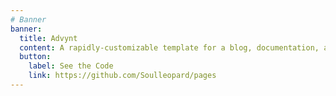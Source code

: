 ```yaml
---
# Banner
banner:
  title: Advynt
  content: A rapidly-customizable template for a blog, documentation, and more.
  button:
    label: See the Code
    link: https://github.com/Soulleopard/pages
---
```

